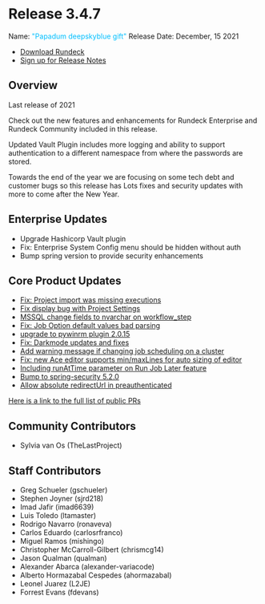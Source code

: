 # Release 3.4.7

Name: <span style="color: deepskyblue"><span class="glyphicon glyphicon-gift"></span> "Papadum deepskyblue gift"</span>
Release Date: December, 15 2021

- [Download Rundeck](https://download.rundeck.com/)
- [Sign up for Release Notes](https://www.rundeck.com/release-notes-signup)

## Overview

Last release of 2021

Check out the new features and enhancements for Rundeck Enterprise and Rundeck Community included in this release.

Updated Vault Plugin includes more logging and ability to support authentication to a different namespace from where the passwords are stored.

Towards the end of the year we are focusing on some tech debt and customer bugs so this release has Lots fixes and security updates with more to come after the New Year.

## Enterprise Updates

* Upgrade Hashicorp Vault plugin
* Fix: Enterprise System Config menu should be hidden without auth
* Bump spring version to provide security enhancements


## Core Product Updates

* [Fix: Project import was missing executions](https://github.com/rundeck/rundeck/pull/7401)
* [Fix display bug with Project Settings](https://github.com/rundeck/rundeck/pull/7396)
* [MSSQL change fields to nvarchar on workflow_step](https://github.com/rundeck/rundeck/pull/7390)
* [Fix: Job Option default values bad parsing](https://github.com/rundeck/rundeck/pull/7389)
* [upgrade to pywinrm plugin 2.0.15](https://github.com/rundeck/rundeck/pull/7387)
* [Fix: Darkmode updates and fixes](https://github.com/rundeck/rundeck/pull/7385)
* [Add warning message if changing job scheduling on a cluster](https://github.com/rundeck/rundeck/pull/7383)
* [Fix: new Ace editor supports min/maxLines for auto sizing of editor](https://github.com/rundeck/rundeck/pull/7375)
* [Including runAtTime parameter on Run Job Later feature](https://github.com/rundeck/rundeck/pull/7357)
* [Bump to spring-security 5.2.0](https://github.com/rundeck/rundeck/pull/7356)
* [Allow absolute redirectUrl in preauthenticated](https://github.com/rundeck/rundeck/pull/7261)

[Here is a link to the full list of public PRs](https://github.com/rundeck/rundeck/pulls?q=is%3Apr+milestone%3A3.4.7+is%3Aclosed)

## Community Contributors

* Sylvia van Os (TheLastProject)

## Staff Contributors

* Greg Schueler (gschueler)
* Stephen Joyner (sjrd218)
* Imad Jafir (imad6639)
* Luis Toledo (ltamaster)
* Rodrigo Navarro (ronaveva)
* Carlos Eduardo (carlosrfranco)
* Miguel Ramos (mishingo)
* Christopher McCarroll-Gilbert (chrismcg14)
* Jason Qualman (qualman)
* Alexander Abarca (alexander-variacode)
* Alberto Hormazabal Cespedes (ahormazabal)
* Leonel Juarez (L2JE)
* Forrest Evans (fdevans)
